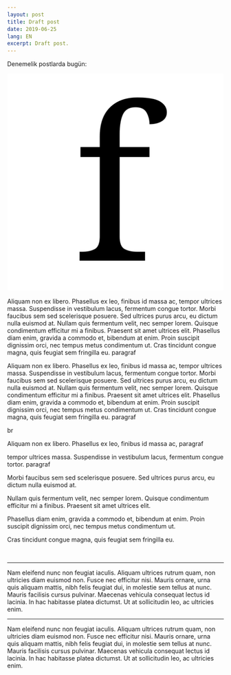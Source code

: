 ```yaml
---
layout: post
title: Draft post
date: 2019-06-25
lang: EN
excerpt: Draft post.
---
```


Denemelik postlarda bugün:


![thumbnail](/favicon.svg)


Aliquam non ex libero. Phasellus ex leo, finibus id massa ac, tempor ultrices massa. Suspendisse in vestibulum lacus, fermentum congue tortor. Morbi faucibus sem sed scelerisque posuere. Sed ultrices purus arcu, eu dictum nulla euismod at. Nullam quis fermentum velit, nec semper lorem. Quisque condimentum efficitur mi a finibus. Praesent sit amet ultrices elit. Phasellus diam enim, gravida a commodo et, bibendum at enim. Proin suscipit dignissim orci, nec tempus metus condimentum ut. Cras tincidunt congue magna, quis feugiat sem fringilla eu.
paragraf


Aliquam non ex libero. Phasellus ex leo, finibus id massa ac, tempor ultrices massa. Suspendisse in vestibulum lacus, fermentum congue tortor. Morbi faucibus sem sed scelerisque posuere. Sed ultrices purus arcu, eu dictum nulla euismod at. Nullam quis fermentum velit, nec semper lorem. Quisque condimentum efficitur mi a finibus. Praesent sit amet ultrices elit. Phasellus diam enim, gravida a commodo et, bibendum at enim. Proin suscipit dignissim orci, nec tempus metus condimentum ut. Cras tincidunt congue magna, quis feugiat sem fringilla eu. 
paragraf


br
<br>


Aliquam non ex libero. Phasellus ex leo, finibus id massa ac,
paragraf


tempor ultrices massa. Suspendisse in vestibulum lacus, fermentum congue tortor.
paragraf


Morbi faucibus sem sed scelerisque posuere. Sed ultrices purus arcu, eu dictum nulla euismod at.

Nullam quis fermentum velit, nec semper lorem. Quisque condimentum efficitur mi a finibus. Praesent sit amet ultrices elit.

Phasellus diam enim, gravida a commodo et, bibendum at enim. Proin suscipit dignissim orci, nec tempus metus condimentum ut.

Cras tincidunt congue magna, quis feugiat sem fringilla eu. 

<br>
<hr>
Nam eleifend nunc non feugiat iaculis. Aliquam ultrices rutrum quam, non ultricies diam euismod non. Fusce nec efficitur nisi. Mauris ornare, urna quis aliquam mattis, nibh felis feugiat dui, in molestie sem tellus at nunc. Mauris facilisis cursus pulvinar. Maecenas vehicula consequat lectus id lacinia. In hac habitasse platea dictumst. Ut at sollicitudin leo, ac ultricies enim. 


<hr>


Nam eleifend nunc non feugiat iaculis. Aliquam ultrices rutrum quam, non ultricies diam euismod non. Fusce nec efficitur nisi. Mauris ornare, urna quis aliquam mattis, nibh felis feugiat dui, in molestie sem tellus at nunc. Mauris facilisis cursus pulvinar. Maecenas vehicula consequat lectus id lacinia. In hac habitasse platea dictumst. Ut at sollicitudin leo, ac ultricies enim.

